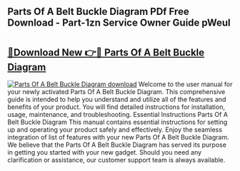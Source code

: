 ## Parts Of A Belt Buckle Diagram PDf Free Download - Part-1zn Service Owner Guide pWeul

# <h2><a href="http://dfh7hw.blite.top/?on=Parts+Of+A+Belt+Buckle+Diagram">🔗Download New 👉🔴 Parts Of A Belt Buckle Diagram</a></h2>

[![Parts Of A Belt Buckle Diagram download](https://i.imgur.com/lujVjoI.png)](http://dfh7hw.blite.top/?on=Parts+Of+A+Belt+Buckle+Diagram)
Welcome to the user manual for your newly activated Parts Of A Belt Buckle Diagram. This comprehensive guide is intended to help you understand and utilize all of the features and benefits of your product. You will find detailed instructions for installation, usage, maintenance, and troubleshooting. Essential Instructions Parts Of A Belt Buckle Diagram This manual contains essential instructions for setting up and operating your product safely and effectively. Enjoy the seamless integration of list of features with your new Parts Of A Belt Buckle Diagram. We believe that the Parts Of A Belt Buckle Diagram has served its purpose in getting you started with your new gadget. Should you need any clarification or assistance, our customer support team is always available.
